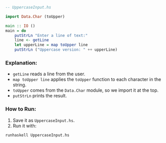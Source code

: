 
```haskell
-- UppercaseInput.hs

import Data.Char (toUpper)

main :: IO ()
main = do
    putStrLn "Enter a line of text:"
    line <- getLine
    let upperLine = map toUpper line
    putStrLn ("Uppercase version: " ++ upperLine)
```

### Explanation:

* `getLine` reads a line from the user.
* `map toUpper line` applies the `toUpper` function to each character in the string.
* `toUpper` comes from the `Data.Char` module, so we import it at the top.
* `putStrLn` prints the result.

### How to Run:

1. Save it as `UppercaseInput.hs`.
2. Run it with:

```bash
runhaskell UppercaseInput.hs
```

